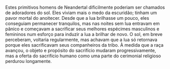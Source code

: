 ﻿Estes primitivos homens de Neandertal dificilmente poderiam ser chamados de adoradores do sol. Eles viviam mais o medo da escuridão; tinham um pavor mortal do anoitecer. Desde que a lua brilhasse um pouco, eles conseguiam permanecer tranquilos, mas nas noites sem lua entravam em pânico e começavam a sacrificar seus melhores espécimes masculinos e femininos num esforço para induzir a lua a brilhar de novo. O sol, em breve perceberam, voltaria regularmente, mas  achavam que a lua só retornava porque eles sacrificavam seus companheiros da tribo. À medida que a raça avançou, o objeto e propósito do sacrifício mudaram progressivamente, mas a oferta do sacrifício humano como uma parte do cerimonial religioso perdurou longamente.